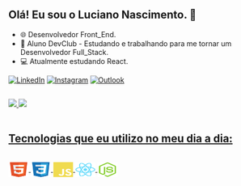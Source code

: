 ## Olá! Eu sou o Luciano Nascimento. 👋

- 🌐 Desenvolvedor Front_End.
- 📓 Aluno DevClub - Estudando e trabalhando para me tornar um Desenvolvedor Full_Stack.
- 💻 Atualmente estudando React.


[![LinkedIn](https://img.shields.io/badge/LinkedIn-0077B5?style=for-the-badge&logo=linkedin&logoColor=white)](https://www.linkedin.com/in/lucianonascimentojr89/)
[![Instagram](https://img.shields.io/badge/Instagram-E4405F?style=for-the-badge&logo=instagram&logoColor=white)](https://www.instagram.com/ljnascimento/)
[![Outlook](https://img.shields.io/badge/Microsoft_Outlook-0078D4?style=for-the-badge&logo=microsoft-outlook&logoColor=white)](mailto:lucianonascimentojr@hotmail.com)

##

<div>
  <a href="https://github.com/Ljnascimento-89">
  <img height="180em" src="https://github-readme-stats.vercel.app/api?username=Ljnascimento-89&show_icons=true&theme=dark&include_all_commits=true&count_private=true"/>
  <img height="180em" src="https://github-readme-stats.vercel.app/api/top-langs/?username=Ljnascimento-89&layout=compact&langs_count=7&theme=dark"/>
</div><br/>

## Tecnologias que eu utilizo no meu dia a dia:
<div style="display: inline_block"><br>
  <img align="center" alt="HTML" height="30" width="40" src="https://raw.githubusercontent.com/devicons/devicon/master/icons/html5/html5-original.svg">
  <img align="center" alt="CSS" height="30" width="40" src="https://raw.githubusercontent.com/devicons/devicon/master/icons/css3/css3-original.svg">
  <img align="center" alt="Js" height="30" width="40" src="https://raw.githubusercontent.com/devicons/devicon/master/icons/javascript/javascript-plain.svg">
  <img align="center" alt="Node" height="30" width="40" src="https://raw.githubusercontent.com/devicons/devicon/master/icons/react/react-original.svg">
  <img align="center" alt="Node" height="30" width="40" src="https://raw.githubusercontent.com/devicons/devicon/master/icons/nodejs/nodejs-plain.svg">

</div>



